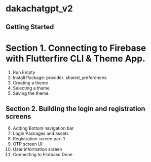 # dakachatgpt_v2

## Getting Started
# Section 1. Connecting  to Firebase with Flutterfire CLI & Theme App.
1. Run Empty
2. Install Package: provider:  shared_preferences:
3. Creating a theme
4. Selecting a theme
5. Saving the theme
## Section 2. Building the login and registration screens
6. Adding Bottom navigation bar
7. Login Packages and assets
8. Registration screen part 1
10. OTP screen UI
11. User information screen
12. Connecting to Firebase Done


